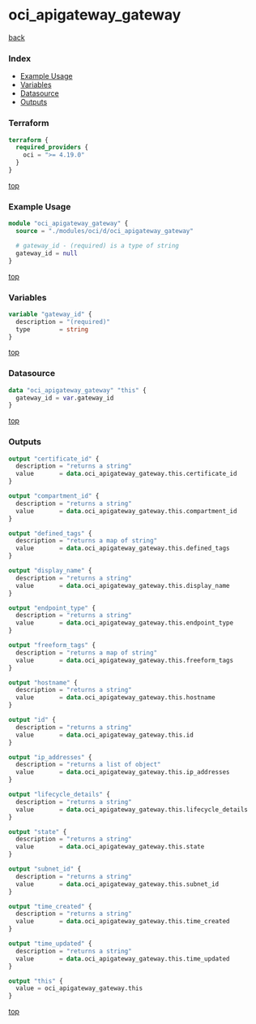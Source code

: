 # oci_apigateway_gateway

[back](../oci.md)

### Index

- [Example Usage](#example-usage)
- [Variables](#variables)
- [Datasource](#datasource)
- [Outputs](#outputs)

### Terraform

```terraform
terraform {
  required_providers {
    oci = ">= 4.19.0"
  }
}
```

[top](#index)

### Example Usage

```terraform
module "oci_apigateway_gateway" {
  source = "./modules/oci/d/oci_apigateway_gateway"

  # gateway_id - (required) is a type of string
  gateway_id = null
}
```

[top](#index)

### Variables

```terraform
variable "gateway_id" {
  description = "(required)"
  type        = string
}
```

[top](#index)

### Datasource

```terraform
data "oci_apigateway_gateway" "this" {
  gateway_id = var.gateway_id
}
```

[top](#index)

### Outputs

```terraform
output "certificate_id" {
  description = "returns a string"
  value       = data.oci_apigateway_gateway.this.certificate_id
}

output "compartment_id" {
  description = "returns a string"
  value       = data.oci_apigateway_gateway.this.compartment_id
}

output "defined_tags" {
  description = "returns a map of string"
  value       = data.oci_apigateway_gateway.this.defined_tags
}

output "display_name" {
  description = "returns a string"
  value       = data.oci_apigateway_gateway.this.display_name
}

output "endpoint_type" {
  description = "returns a string"
  value       = data.oci_apigateway_gateway.this.endpoint_type
}

output "freeform_tags" {
  description = "returns a map of string"
  value       = data.oci_apigateway_gateway.this.freeform_tags
}

output "hostname" {
  description = "returns a string"
  value       = data.oci_apigateway_gateway.this.hostname
}

output "id" {
  description = "returns a string"
  value       = data.oci_apigateway_gateway.this.id
}

output "ip_addresses" {
  description = "returns a list of object"
  value       = data.oci_apigateway_gateway.this.ip_addresses
}

output "lifecycle_details" {
  description = "returns a string"
  value       = data.oci_apigateway_gateway.this.lifecycle_details
}

output "state" {
  description = "returns a string"
  value       = data.oci_apigateway_gateway.this.state
}

output "subnet_id" {
  description = "returns a string"
  value       = data.oci_apigateway_gateway.this.subnet_id
}

output "time_created" {
  description = "returns a string"
  value       = data.oci_apigateway_gateway.this.time_created
}

output "time_updated" {
  description = "returns a string"
  value       = data.oci_apigateway_gateway.this.time_updated
}

output "this" {
  value = oci_apigateway_gateway.this
}
```

[top](#index)